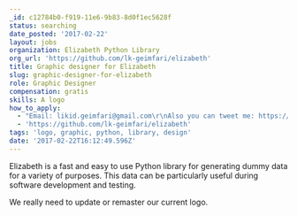 ```yaml
---
_id: c12784b0-f919-11e6-9b83-8d0f1ec5628f
status: searching
date_posted: '2017-02-22'
layout: jobs
organization: Elizabeth Python Library
org_url: 'https://github.com/lk-geimfari/elizabeth'
title: Graphic designer for Elizabeth
slug: graphic-designer-for-elizabeth
role: Graphic Designer
compensation: gratis
skills: A logo
how_to_apply:
  - "Email: likid.geimfari@gmail.com\r\nAlso you can tweet me: https://twitter.com/likid_geimfari"
  - 'https://github.com/lk-geimfari/elizabeth'
tags: 'logo, graphic, python, library, design'
date: '2017-02-22T16:12:49.596Z'
---
```

Elizabeth is a fast and easy to use Python library for generating dummy data for a variety of purposes. This data can be particularly useful during software development and testing.

We really need to update or remaster our current logo.
